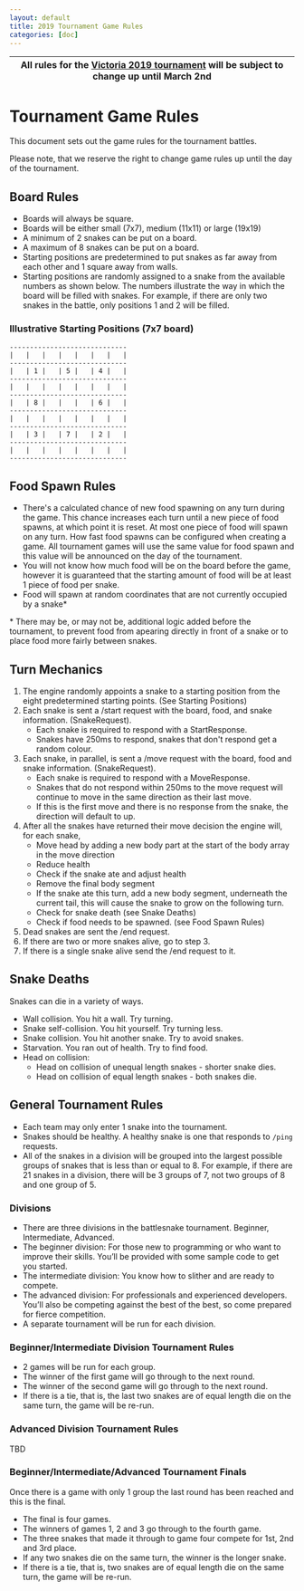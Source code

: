 ```yaml
---
layout: default
title: 2019 Tournament Game Rules
categories: [doc]
---
```


| All rules for the [Victoria 2019 tournament](https://events.battlesnake.io/tournament) will be subject to change up until March 2nd |
| --- |

# Tournament Game Rules

This document sets out the game rules for the tournament battles.

Please note, that we reserve the right to change game rules up until the day of the tournament.

## Board Rules

- Boards will always be square.
- Boards will be either small (7x7), medium (11x11) or large (19x19)
- A minimum of 2 snakes can be put on a board.
- A maximum of 8 snakes can be put on a board.
- Starting positions are predetermined to put snakes as far away from each other and 1 square away from walls.
- Starting positions are randomly assigned to a snake from the available numbers as shown below.  The numbers illustrate the way in which the board will be filled with snakes.  For example, if there are only two snakes in the battle, only positions 1 and 2 will be filled.

### Illustrative Starting Positions (7x7 board)

```
-----------------------------
|   |   |   |   |   |   |   |
-----------------------------
|   | 1 |   | 5 |   | 4 |   |
-----------------------------
|   |   |   |   |   |   |   |
-----------------------------
|   | 8 |   |   |   | 6 |   |
-----------------------------
|   |   |   |   |   |   |   |
-----------------------------
|   | 3 |   | 7 |   | 2 |   |
-----------------------------
|   |   |   |   |   |   |   |
-----------------------------
```

## Food Spawn Rules

- There's a calculated chance of new food spawning on any turn during the game.  This chance increases each turn until a new piece of food spawns, at which point it is reset. At most one piece of food will spawn on any turn.  How fast food spawns can be configured when creating a game.  All tournament games will use the same value for food spawn and this value will be announced on the day of the tournament.
- You will not know how much food will be on the board before the game, however it is guaranteed that the starting amount of food will be at least 1 piece of food per snake.
- Food will spawn at random coordinates that are not currently occupied by a snake*

\* There may be, or may not be, additional logic added before the tournament, to prevent food from apearing directly in front of a snake or to place food more fairly between snakes.

## Turn Mechanics

1. The engine randomly appoints a snake to a starting position from the eight predetermined starting points.  (See Starting Positions)
1. Each snake is sent a /start request with the board, food, and snake information. (SnakeRequest).
   - Each snake is required to respond with a StartResponse.
   - Snakes have 250ms to respond, snakes that don't respond get a random colour.
1. Each snake, in parallel, is sent a /move request with the board, food and snake information. (SnakeRequest).
   - Each snake is required to respond with a MoveResponse.
   - Snakes that do not respond within 250ms to the move request will continue to move in the same direction as their last move.
   - If this is the first move and there is no response from the snake, the direction will default to up.
1. After all the snakes have returned their move decision the engine will, for each snake,
   - Move head by adding a new body part at the start of the body array in the move direction
   - Reduce health
   - Check if the snake ate and adjust health
   - Remove the final body segment
   - If the snake ate this turn, add a new body segment, underneath the current tail, this will cause the snake to grow on the following turn.
   - Check for snake death (see Snake Deaths)
   - Check if food needs to be spawned. (see Food Spawn Rules)
1. Dead snakes are sent the /end request.
1. If there are two or more snakes alive, go to step 3.
1. If there is a single snake alive send the /end request to it.

## Snake Deaths

Snakes can die in a variety of ways.

- Wall collision. You hit a wall.  Try turning.
- Snake self-collision. You hit yourself. Try turning less.
- Snake collision. You hit another snake.  Try to avoid snakes.
- Starvation.  You ran out of health.  Try to find food.
- Head on collision:
  - Head on collision of unequal length snakes - shorter snake dies.
  - Head on collision of equal length snakes - both snakes die.

## General Tournament Rules

- Each team may only enter 1 snake into the tournament.
- Snakes should be healthy.  A healthy snake is one that responds to `/ping` requests.
- All of the snakes in a division will be grouped into the largest possible groups of snakes that is less than or equal to 8. For example, if there are 21 snakes in a division, there will be 3 groups of 7, not two groups of 8 and one group of 5.

### Divisions

- There are three divisions in the battlesnake tournament.  Beginner, Intermediate, Advanced.
- The beginner division: For those new to programming or who want to improve their skills. You’ll be provided with some sample code to get you started.
- The intermediate division: You know how to slither and are ready to compete.
- The advanced division: For professionals and experienced developers. You’ll also be competing against the best of the best, so come prepared for fierce competition.
- A separate tournament will be run for each division.

### Beginner/Intermediate Division Tournament Rules

- 2 games will be run for each group.
- The winner of the first game will go through to the next round.
- The winner of the second game will go through to the next round.
- If there is a tie, that is, the last two snakes are of equal length die on the same turn, the game will be re-run.

### Advanced Division Tournament Rules

TBD

### Beginner/Intermediate/Advanced Tournament Finals

Once there is a game with only 1 group the last round has been reached and this is the final.

- The final is four games.
- The winners of games 1, 2 and 3 go through to the fourth game.
- The three snakes that made it through to game four compete for 1st, 2nd and 3rd place.
- If any two snakes die on the same turn, the winner is the longer snake.
- If there is a tie, that is, two snakes are of equal length die on the same turn, the game will be re-run.
